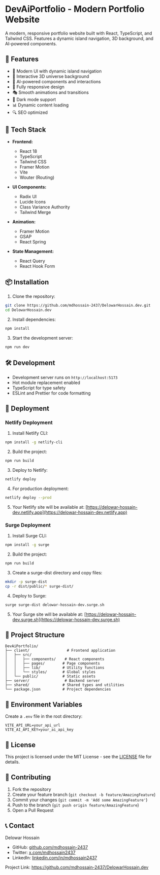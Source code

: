 # DevAiPortfolio - Modern Portfolio Website

A modern, responsive portfolio website built with React, TypeScript, and Tailwind CSS. Features a dynamic island navigation, 3D background, and AI-powered components.

## 🌟 Features

- 🎨 Modern UI with dynamic island navigation
- 🌌 Interactive 3D universe background
- 🤖 AI-powered components and interactions
- 📱 Fully responsive design
- 🎭 Smooth animations and transitions
- 🌙 Dark mode support
- 📊 Dynamic content loading
- 🔍 SEO optimized

## 🚀 Tech Stack

- **Frontend:**
  - React 18
  - TypeScript
  - Tailwind CSS
  - Framer Motion
  - Vite
  - Wouter (Routing)

- **UI Components:**
  - Radix UI
  - Lucide Icons
  - Class Variance Authority
  - Tailwind Merge

- **Animation:**
  - Framer Motion
  - GSAP
  - React Spring

- **State Management:**
  - React Query
  - React Hook Form

## 📦 Installation

1. Clone the repository:
```bash
git clone https://github.com/mdhossain-2437/DelowarHossain.dev.git
cd DelowarHossain.dev
```

2. Install dependencies:
```bash
npm install
```

3. Start the development server:
```bash
npm run dev
```

## 🛠️ Development

- Development server runs on `http://localhost:5173`
- Hot module replacement enabled
- TypeScript for type safety
- ESLint and Prettier for code formatting

## 🚀 Deployment

### Netlify Deployment

1. Install Netlify CLI:
```bash
npm install -g netlify-cli
```

2. Build the project:
```bash
npm run build
```

3. Deploy to Netlify:
```bash
netlify deploy
```

4. For production deployment:
```bash
netlify deploy --prod
```

5. Your Netlify site will be available at: [https://delowar-hossain-dev.netlify.app](https://delowar-hossain-dev.netlify.app)

### Surge Deployment

1. Install Surge CLI:
```bash
npm install -g surge
```

2. Build the project:
```bash
npm run build
```

3. Create a surge-dist directory and copy files:
```bash
mkdir -p surge-dist
cp -r dist/public/* surge-dist/
```

4. Deploy to Surge:
```bash
surge surge-dist delowar-hossain-dev.surge.sh
```

5. Your Surge site will be available at: [https://delowar-hossain-dev.surge.sh](https://delowar-hossain-dev.surge.sh)

## 📁 Project Structure

```
DevAiPortfolio/
├── client/                 # Frontend application
│   ├── src/
│   │   ├── components/    # React components
│   │   ├── pages/        # Page components
│   │   ├── lib/          # Utility functions
│   │   └── styles/       # Global styles
│   └── public/           # Static assets
├── server/                # Backend server
├── shared/               # Shared types and utilities
└── package.json          # Project dependencies
```

## 🔧 Environment Variables

Create a `.env` file in the root directory:

```env
VITE_API_URL=your_api_url
VITE_AI_API_KEY=your_ai_api_key
```

## 📝 License

This project is licensed under the MIT License - see the [LICENSE](LICENSE) file for details.

## 👥 Contributing

1. Fork the repository
2. Create your feature branch (`git checkout -b feature/AmazingFeature`)
3. Commit your changes (`git commit -m 'Add some AmazingFeature'`)
4. Push to the branch (`git push origin feature/AmazingFeature`)
5. Open a Pull Request

## 📞 Contact

Delowar Hossain

- GitHub: <a href="https://github.com/mdhossain-2437" target="_blank" rel="noopener noreferrer">github.com/mdhossain-2437</a>
- Twitter: <a href="https://x.com/mdhossain2437" target="_blank" rel="noopener noreferrer">x.com/mdhossain2437</a>
- LinkedIn: <a href="https://www.linkedin.com/in/mdhossain2437" target="_blank" rel="noopener noreferrer">linkedin.com/in/mdhossain2437</a>

Project Link: <a href="https://github.com/mdhossain-2437/DelowarHossain.dev" target="_blank" rel="noopener noreferrer">https://github.com/mdhossain-2437/DelowarHossain.dev</a> 